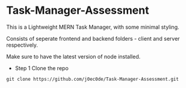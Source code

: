 # Task-Manager-Assessment

This is a Lightweight MERN Task Manager, with some minimal styling.

Consists of seperate frontend and backend folders - client and server respectively.

Make sure to have the latest version of node installed.

- Step 1
Clone the repo

``
git clone https://github.com/j0ec0de/Task-Manager-Assessment.git
``



